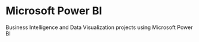 # Microsoft Power BI
Business Intelligence and Data Visualization projects using Microsoft Power BI
